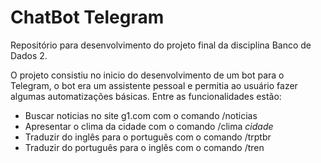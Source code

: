 # ChatBot Telegram
Repositório para desenvolvimento do projeto final da disciplina Banco de Dados 2.

O projeto consistiu no inicio do desenvolvimento de um bot para o Telegram, o bot era um assistente pessoal e permitia ao usuário fazer algumas automatizações básicas. 
Entre as funcionalidades estão:
- Buscar noticias no site g1.com com o comando /noticias
- Apresentar o clima da cidade com o comando /clima *cidade*
- Traduzir do inglês para o português com o comando /trptbr
- Traduzir do português para o inglês com o comando /tren
